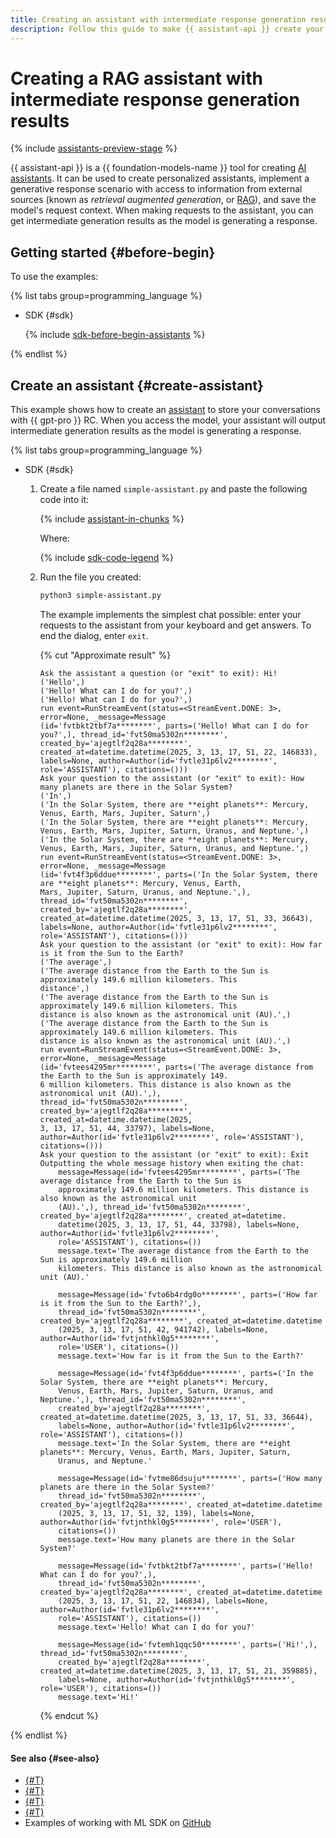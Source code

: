```yaml
---
title: Creating an assistant with intermediate response generation results
description: Follow this guide to make {{ assistant-api }} create your AI assistant with intermediate response generation results.
---
```


# Creating a RAG assistant with intermediate response generation results

{% include [assistants-preview-stage](../../../_includes/foundation-models/assistants-preview-stage.md) %}

{{ assistant-api }} is a {{ foundation-models-name }} tool for creating [AI assistants](../../concepts/assistant/index.md). It can be used to create personalized assistants, implement a generative response scenario with access to information from external sources (known as _retrieval augmented generation_, or [RAG](https://en.wikipedia.org/wiki/Retrieval-augmented_generation)), and save the model's request context. When making requests to the assistant, you can get intermediate generation results as the model is generating a response.

## Getting started {#before-begin}

To use the examples:

{% list tabs group=programming_language %}

- SDK {#sdk}

  {% include [sdk-before-begin-assistants](../../../_includes/foundation-models/sdk-before-begin-assistants.md) %}

{% endlist %}

## Create an assistant {#create-assistant}

This example shows how to create an [assistant](../../concepts/assistant/index.md) to store your conversations with {{ gpt-pro }} RC. When you access the model, your assistant will output intermediate generation results as the model is generating a response.

{% list tabs group=programming_language %}

- SDK {#sdk}

  1. Create a file named `simple-assistant.py` and paste the following code into it:

      {% include [assistant-in-chunks](../../../_includes/foundation-models/examples/assistant-in-chunks.md) %}

      Where:

      {% include [sdk-code-legend](../../../_includes/foundation-models/examples/sdk-code-legend.md) %}

  1. Run the file you created:

      ```bash
      python3 simple-assistant.py
      ```

      The example implements the simplest chat possible: enter your requests to the assistant from your keyboard and get answers. To end the dialog, enter `exit`.

      {% cut "Approximate result" %}

      ```text
      Ask the assistant a question (or "exit" to exit): Hi!
      ('Hello',)
      ('Hello! What can I do for you?',)
      ('Hello! What can I do for you?',)
      run event=RunStreamEvent(status=<StreamEvent.DONE: 3>, error=None, _message=Message
      (id='fvtbkt2tbf7a********', parts=('Hello! What can I do for you?',), thread_id='fvt50ma5302n********', 
      created_by='ajegtlf2q28a********', created_at=datetime.datetime(2025, 3, 13, 17, 51, 22, 146833), 
      labels=None, author=Author(id='fvtle31p6lv2********', role='ASSISTANT'), citations=()))
      Ask your question to the assistant (or "exit" to exit): How many planets are there in the Solar System?
      ('In',)
      ('In the Solar System, there are **eight planets**: Mercury, Venus, Earth, Mars, Jupiter, Saturn',)
      ('In the Solar System, there are **eight planets**: Mercury, Venus, Earth, Mars, Jupiter, Saturn, Uranus, and Neptune.',)
      ('In the Solar System, there are **eight planets**: Mercury, Venus, Earth, Mars, Jupiter, Saturn, Uranus, and Neptune.',)
      run event=RunStreamEvent(status=<StreamEvent.DONE: 3>, error=None, _message=Message
      (id='fvt4f3p6ddue********', parts=('In the Solar System, there are **eight planets**: Mercury, Venus, Earth, 
      Mars, Jupiter, Saturn, Uranus, and Neptune.',), thread_id='fvt50ma5302n********', 
      created_by='ajegtlf2q28a********', created_at=datetime.datetime(2025, 3, 13, 17, 51, 33, 36643), 
      labels=None, author=Author(id='fvtle31p6lv2********', role='ASSISTANT'), citations=()))
      Ask your question to the assistant (or "exit" to exit): How far is it from the Sun to the Earth?
      ('The average',)
      ('The average distance from the Earth to the Sun is approximately 149.6 million kilometers. This 
      distance',)
      ('The average distance from the Earth to the Sun is approximately 149.6 million kilometers. This 
      distance is also known as the astronomical unit (AU).',)
      ('The average distance from the Earth to the Sun is approximately 149.6 million kilometers. This 
      distance is also known as the astronomical unit (AU).',)
      run event=RunStreamEvent(status=<StreamEvent.DONE: 3>, error=None, _message=Message
      (id='fvtees4295mr********', parts=('The average distance from the Earth to the Sun is approximately 149.
      6 million kilometers. This distance is also known as the astronomical unit (AU).',), 
      thread_id='fvt50ma5302n********', created_by='ajegtlf2q28a********', created_at=datetime.datetime(2025, 
      3, 13, 17, 51, 44, 33797), labels=None, author=Author(id='fvtle31p6lv2********', role='ASSISTANT'), 
      citations=()))
      Ask your question to the assistant (or "exit" to exit): Exit
      Outputting the whole message history when exiting the chat:
          message=Message(id='fvtees4295mr********', parts=('The average distance from the Earth to the Sun is 
          approximately 149.6 million kilometers. This distance is also known as the astronomical unit 
          (AU).',), thread_id='fvt50ma5302n********', created_by='ajegtlf2q28a********', created_at=datetime.
          datetime(2025, 3, 13, 17, 51, 44, 33798), labels=None, author=Author(id='fvtle31p6lv2********', 
          role='ASSISTANT'), citations=())
          message.text='The average distance from the Earth to the Sun is approximately 149.6 million 
          kilometers. This distance is also known as the astronomical unit (AU).'

          message=Message(id='fvto6b4rdg0o********', parts=('How far is it from the Sun to the Earth?',), 
          thread_id='fvt50ma5302n********', created_by='ajegtlf2q28a********', created_at=datetime.datetime
          (2025, 3, 13, 17, 51, 42, 941742), labels=None, author=Author(id='fvtjnthkl0g5********', 
          role='USER'), citations=())
          message.text='How far is it from the Sun to the Earth?'

          message=Message(id='fvt4f3p6ddue********', parts=('In the Solar System, there are **eight planets**: Mercury, 
          Venus, Earth, Mars, Jupiter, Saturn, Uranus, and Neptune.',), thread_id='fvt50ma5302n********', 
          created_by='ajegtlf2q28a********', created_at=datetime.datetime(2025, 3, 13, 17, 51, 33, 36644), 
          labels=None, author=Author(id='fvtle31p6lv2********', role='ASSISTANT'), citations=())
          message.text='In the Solar System, there are **eight planets**: Mercury, Venus, Earth, Mars, Jupiter, Saturn, 
          Uranus, and Neptune.'

          message=Message(id='fvtme86dsuju********', parts=('How many planets are there in the Solar System?' 
          thread_id='fvt50ma5302n********', created_by='ajegtlf2q28a********', created_at=datetime.datetime
          (2025, 3, 13, 17, 51, 32, 139), labels=None, author=Author(id='fvtjnthkl0g5********', role='USER'), 
          citations=())
          message.text='How many planets are there in the Solar System?'

          message=Message(id='fvtbkt2tbf7a********', parts=('Hello! What can I do for you?',), 
          thread_id='fvt50ma5302n********', created_by='ajegtlf2q28a********', created_at=datetime.datetime
          (2025, 3, 13, 17, 51, 22, 146834), labels=None, author=Author(id='fvtle31p6lv2********', 
          role='ASSISTANT'), citations=())
          message.text='Hello! What can I do for you?'

          message=Message(id='fvtemh1qqc50********', parts=('Hi!',), thread_id='fvt50ma5302n********', 
          created_by='ajegtlf2q28a********', created_at=datetime.datetime(2025, 3, 13, 17, 51, 21, 359885), 
          labels=None, author=Author(id='fvtjnthkl0g5********', role='USER'), citations=())
          message.text='Hi!'
      ```

      {% endcut %}

{% endlist %}

#### See also {#see-also}

* [{#T}](./create.md)
* [{#T}](./create-with-searchindex.md)
* [{#T}](./create-with-websearch.md)
* [{#T}](../../concepts/assistant/tools/index.md)
* Examples of working with ML SDK on [GitHub](https://github.com/yandex-cloud/yandex-cloud-ml-sdk/tree/master/examples/sync/assistants)